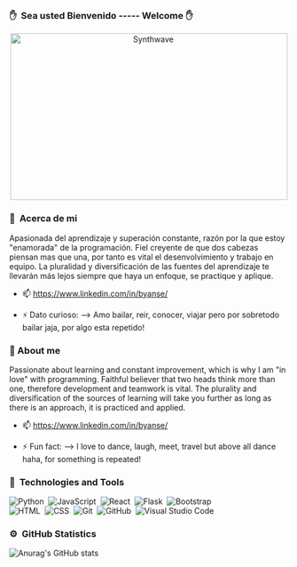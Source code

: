 ###  :hand: &nbsp;Sea usted Bienvenido -----  Welcome :hand:

<p align="center"><img src="https://thumbs.gfycat.com/GoodnaturedFondGaur-size_restricted.gif" alt="Synthwave" height="300" width="500"></p>

### 👯 &nbsp;Acerca de mi

Apasionada del aprendizaje y superación constante, razón por la que estoy "enamorada" de la programación. Fiel creyente de que dos cabezas piensan mas que una, por tanto es vital el desenvolvimiento y trabajo en equipo.
La pluralidad y diversificación de las fuentes del aprendizaje te llevarán más lejos siempre que haya un enfoque, se practique y aplique.
- 📫 https://www.linkedin.com/in/byanse/

- ⚡ Dato curioso: 
--> Amo bailar, reir, conocer, viajar pero por sobretodo bailar jaja, por algo esta repetido!

### 👯 About me

Passionate about learning and constant improvement, which is why I am "in love" with programming. Faithful believer that two heads think more than one, therefore development and teamwork is vital.
The plurality and diversification of the sources of learning will take you further as long as there is an approach, it is practiced and applied.
- 📫 https://www.linkedin.com/in/byanse/

- ⚡ Fun fact:
--> I love to dance, laugh, meet, travel but above all dance haha, for something is repeated!

### 🌱 &nbsp;Technologies and Tools

![Python](https://img.shields.io/badge/-Python-05122A?style=flat&logo=python)&nbsp;
![JavaScript](https://img.shields.io/badge/-JavaScript-05122A?style=flat&logo=javascript)&nbsp;
![React](https://img.shields.io/badge/-React-05122A?style=flat&logo=react)&nbsp;
![Flask](https://img.shields.io/badge/-Flask-05122A?style=flat&logo=flask)&nbsp;
![Bootstrap](https://img.shields.io/badge/-Bootstrap-05122A?style=flat&logo=bootstrap&logoColor=563D7C)\
![HTML](https://img.shields.io/badge/-HTML-05122A?style=flat&logo=HTML5)&nbsp;
![CSS](https://img.shields.io/badge/-CSS-05122A?style=flat&logo=CSS3&logoColor=1572B6)&nbsp;
![Git](https://img.shields.io/badge/-Git-05122A?style=flat&logo=git)&nbsp;
![GitHub](https://img.shields.io/badge/-GitHub-05122A?style=flat&logo=github)&nbsp;
![Visual Studio Code](https://img.shields.io/badge/-Visual%20Studio%20Code-05122A?style=flat&logo=visual-studio-code&logoColor=007ACC)&nbsp;

### ⚙️ &nbsp;GitHub Statistics

  ![Anurag's GitHub stats](https://github-readme-stats.vercel.app/api?username=byanse&show_icons=true&theme=radical)




